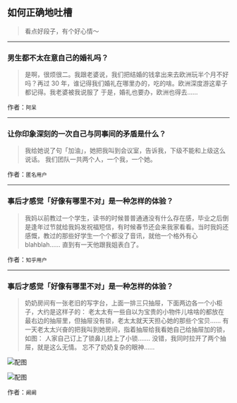 ## 如何正确地吐槽

> 看点好段子，有个好心情～


 
---

### 男生都不太在意自己的婚礼吗？

> 是啊，很烦很二。我跟老婆说，我们把结婚的钱拿出来去欧洲玩半个月不好吗？再过 30 年，谁记得我们婚礼在哪里办的，吃的啥。欧洲深度游这辈子都记得。我老婆被我说服了
> 于是，婚礼也要办，欧洲也得去……


作者：`阿呆`

---

### 让你印象深刻的一次自己与同事间的矛盾是什么？

> 我给她说了句「加油」，她把我叫到会议室，告诉我，下级不能和上级这么说话。
> 我们团队一共两个人，一个我，一个她。


作者：`匿名用户`

---

### 事后才感觉「好像有哪里不对」是一种怎样的体验？

> 我妈以前教过一个学生，读书的时候普普通通没有什么存在感，毕业之后倒是逢年过节就给我妈发祝福短信，有时候春节还会来我家看看。当时我妈还感慨，教过的那些好学生一个个都没了音讯，就他一个格外有心 blahblah……
> 直到有一天他跟我姐表白了。


作者：`知乎用户`

---

### 事后才感觉「好像有哪里不对」是一种怎样的体验？

> 奶奶房间有一张老旧的写字台，上面一排三只抽屉，下面两边各一个小柜子，大约是这样子的：
> 老太太有一些自以为宝贵的小物件儿啥啥的都放在最右边的抽屉里，但抽屉没有锁，老太太就天天担心她的那些个宝贝……
> 有一天老太太兴奋的把我叫到她房间，指着抽屉给我看她自己给抽屉加的锁，如图：
> 人家自己订上了锁鼻儿挂上了小锁.……
> 没错，我同时拉开了两个抽屉，就是这么无情。
> 忘不了奶奶复杂的眼神……



![配图](http://pic4.zhimg.com/70/396598f8009dfde5c6ce33febbb94cb3_b.jpg)



![配图](http://pic4.zhimg.com/70/256c9792fc17e1d230109afe71a999af_b.jpg)


作者：`阚阚`